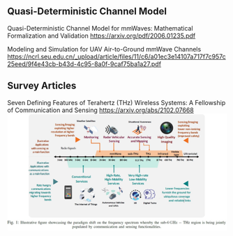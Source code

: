## Quasi-Deterministic Channel Model

Quasi-Deterministic Channel Model for mmWaves: Mathematical Formalization and Validation https://arxiv.org/pdf/2006.01235.pdf

Modeling and Simulation for UAV Air-to-Ground mmWave Channels https://ncrl.seu.edu.cn/_upload/article/files/11/c6/a01ec3e14107a717f7c957c25eed/9f4e43cb-b43d-4c95-8a0f-9caf75ba1a27.pdf

## Survey Articles

Seven Defining Features of Terahertz (THz) Wireless Systems: A Fellowship of Communication and Sensing https://arxiv.org/abs/2102.07668
![Frequency Spectrum](/figures/spectrum.jpg)
